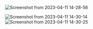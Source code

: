 ![Screenshot from 2023-04-11 14-28-56](https://user-images.githubusercontent.com/76496105/231163062-c49da7af-839b-4e6e-805a-4d95083a61f6.png)

![Screenshot from 2023-04-11 14-30-14](https://user-images.githubusercontent.com/76496105/231162918-d2e9f36e-2de0-4ade-a4de-b44da0c03c66.png)
![Screenshot from 2023-04-11 14-30-25](https://user-images.githubusercontent.com/76496105/231162745-01d46c31-b4cd-412c-a8fa-5a86209fd3cb.png)
